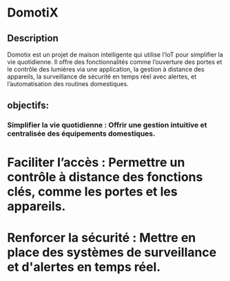 # DomotiX
## Description
Domotix est un projet de maison intelligente qui utilise l’IoT pour simplifier la vie quotidienne. Il offre des fonctionnalités comme l’ouverture des portes et le contrôle des lumières via une application, la gestion à distance des appareils, la surveillance de sécurité en temps réel avec alertes, et l’automatisation des routines domestiques.

## objectifs:
### Simplifier la vie quotidienne : Offrir une gestion intuitive et centralisée des équipements domestiques.
# Faciliter l’accès : Permettre un contrôle à distance des fonctions clés, comme les portes et les appareils.
# Renforcer la sécurité : Mettre en place des systèmes de surveillance et d'alertes en temps réel.

